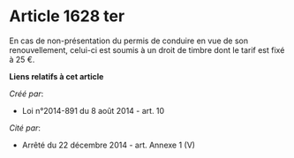 # Article 1628 ter

En cas de non-présentation du permis de conduire en vue de son renouvellement, celui-ci est soumis à un droit de timbre dont
le tarif est fixé à 25 €.

**Liens relatifs à cet article**

_Créé par_:

  - Loi n°2014-891 du 8 août 2014 - art. 10

_Cité par_:

  - Arrêté du 22 décembre 2014 - art. Annexe 1 (V)
